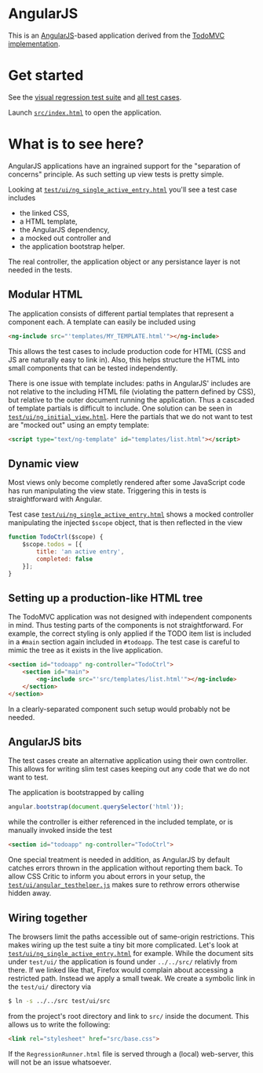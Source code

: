AngularJS
=========

This is an [AngularJS](http://angularjs.org/)-based application derived from the [TodoMVC implementation](https://github.com/tastejs/todomvc/tree/gh-pages/architecture-examples/angularjs).

Get started
===========

See the [visual regression test suite](RegressionRunner.html) and [all test cases](test/ui/).

Launch [`src/index.html`](src/index.html) to open the application.

What is to see here?
====================

AngularJS applications have an ingrained support for the "separation of concerns" principle. As such setting up view tests is pretty simple.

Looking at [`test/ui/ng_single_active_entry.html`](test/ui/ng_single_active_entry.html) you'll see a test case includes

- the linked CSS,
- a HTML template,
- the AngularJS dependency,
- a mocked out controller and
- the application bootstrap helper.

The real controller, the application object or any persistance layer is not needed in the tests.

Modular HTML
------------

The application consists of different partial templates that represent a component each. A template can easily be included using

```html
<ng-include src="'templates/MY_TEMPLATE.html'"></ng-include>
```

This allows the test cases to include production code for HTML (CSS and JS are naturally easy to link in). Also, this helps structure the HTML into small components that can be tested independently.

There is one issue with template includes: paths in AngularJS' includes are not relative to the including HTML file (violating the pattern defined by CSS), but relative to the outer document running the application. Thus a cascaded of template partials is difficult to include. One solution can be seen in [`test/ui/ng_initial_view.html`](test/ui/ng_initial_view.html). Here the partials that we do not want to test are "mocked out" using an empty template:

```html
<script type="text/ng-template" id="templates/list.html"></script>
```

Dynamic view
------------

Most views only become completly rendered after some JavaScript code has run manipulating the view state. Triggering this in tests is straightforward with Angular.

Test case [`test/ui/ng_single_active_entry.html`](test/ui/ng_single_active_entry.html) shows a mocked controller manipulating the injected `$scope` object, that is then reflected in the view

```js
function TodoCtrl($scope) {
    $scope.todos = [{
        title: 'an active entry',
        completed: false
    }];
}
```

Setting up a production-like HTML tree
--------------------------------------

The TodoMVC application was not designed with independent components in mind. Thus testing parts of the components is not straightforward. For example, the correct styling is only applied if the TODO item list is included in a `#main` section again included in `#todoapp`. The test case is careful to mimic the tree as it exists in the live application.

```html
<section id="todoapp" ng-controller="TodoCtrl">
    <section id="main">
        <ng-include src="'src/templates/list.html'"></ng-include>
    </section>
</section>
```

In a clearly-separated component such setup would probably not be needed.

AngularJS bits
--------------

The test cases create an alternative application using their own controller. This allows for writing slim test cases keeping out any code that we do not want to test.

The application is bootstrapped by calling

```js
angular.bootstrap(document.querySelector('html'));
```

while the controller is either referenced in the included template, or is manually invoked inside the test

```html
<section id="todoapp" ng-controller="TodoCtrl">
```

One special treatment is needed in addition, as AngularJS by default catches errors thrown in the application without reporting them back. To allow CSS Critic to inform you about errors in your setup, the [`test/ui/angular_testhelper.js`](test/ui/angular_testhelper.js) makes sure to rethrow errors otherwise hidden away.

Wiring together
---------------

The browsers limit the paths accessible out of same-origin restrictions. This makes wiring up the test suite a tiny bit more complicated. Let's look at [`test/ui/ng_single_active_entry.html`](test/ui/ng_single_active_entry.html) for example. While the document sits under `test/ui/` the application is found under `../../src/` relativly from there. If we linked like that, Firefox would complain about accessing a restricted path. Instead we apply a small tweak. We create a symbolic link in the `test/ui/` directory via

```sh
$ ln -s ../../src test/ui/src
```

from the project's root directory and link to `src/` inside the document. This allows us to write the following:

```html
<link rel="stylesheet" href="src/base.css">
```

If the `RegressionRunner.html` file is served through a (local) web-server, this will not be an issue whatsoever.
